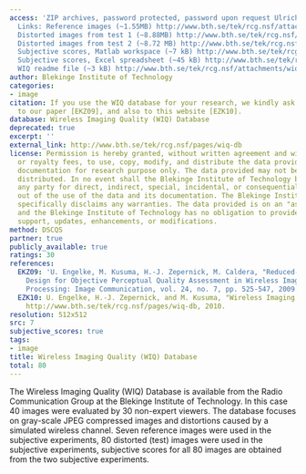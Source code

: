 ```yaml
---
access: 'ZIP archives, password protected, password upon request Ulrich Engelke (ulrichengelke@gmail.com).
  Links: Reference images (~1.55MB) http://www.bth.se/tek/rcg.nsf/attachments/wiq_ref_images_zip/$file/wiq_ref_images.zip
  Distorted images from test 1 (~8.88MB) http://www.bth.se/tek/rcg.nsf/attachments/wiq_dst_images_t01_zip/$file/wiq_dst_images_t01.zip
  Distorted images from test 2 (~8.72 MB) http://www.bth.se/tek/rcg.nsf/attachments/wiq_dst_images_t02_zip/$file/wiq_dst_images_t02.zip
  Subjective scores, Matlab workspace (~7 kB) http://www.bth.se/tek/rcg.nsf/attachments/wiq_subjective_scores_matlab_zip/$file/wiq_subjective_scores_matlab.zip
  Subjective scores, Excel spreadsheet (~45 kB) http://www.bth.se/tek/rcg.nsf/attachments/wiq_subjective_scores_excel_zip/$file/wiq_subjective_scores_excel.zip
  WIQ readme file (~3 kB) http://www.bth.se/tek/rcg.nsf/attachments/wiq_readme_zip/$file/wiq_readme.zip'
author: Blekinge Institute of Technology
categories:
- image
citation: If you use the WIQ database for your research, we kindly ask you to refer
  to our paper [EKZ09], and also to this website [EZK10].
database: Wireless Imaging Quality (WIQ) Database
deprecated: true
excerpt: ''
external_link: http://www.bth.se/tek/rcg.nsf/pages/wiq-db
license: Permission is hereby granted, without written agreement and without license
  or royalty fees, to use, copy, modify, and distribute the data provided and its
  documentation for research purpose only. The data provided may not be commercially
  distributed. In no event shall the Blekinge Institute of Technology be liable to
  any party for direct, indirect, special, incidental, or consequential damages arising
  out of the use of the data and its documentation. The Blekinge Institute of Technology
  specifically disclaims any warranties. The data provided is on an "as is" basis
  and the Blekinge Institute of Technology has no obligation to provide maintenance,
  support, updates, enhancements, or modifications.
method: DSCQS
partner: true
publicly_available: true
ratings: 30
references:
  EKZ09: 'U. Engelke, M. Kusuma, H.-J. Zepernick, M. Caldera, "Reduced-Reference Metric
    Design for Objective Perceptual Quality Assessment in Wireless Imaging," Signal
    Processing: Image Communication, vol. 24, no. 7, pp. 525-547, 2009.'
  EZK10: U. Engelke, H.-J. Zepernick, and M. Kusuma, "Wireless Imaging Quality Database,"
    http://www.bth.se/tek/rcg.nsf/pages/wiq-db, 2010.
resolution: 512x512
src: 7
subjective_scores: true
tags:
- image
title: Wireless Imaging Quality (WIQ) Database
total: 80
---
```


The Wireless Imaging Quality (WIQ) Database  is available from the Radio Communication Group at the Blekinge Institute of Technology. In this case 40 images were evaluated by 30 non-expert viewers. The database focuses on gray-scale JPEG compressed images and distortions caused by a simulated wireless channel. Seven reference images were used in the subjective experiments, 80 distorted (test) images were used in the subjective experiments, subjective scores for all 80 images are obtained from the two subjective experiments.